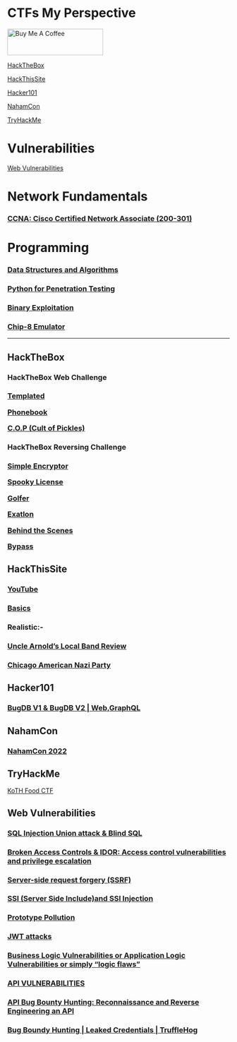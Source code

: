 # CTFs My Perspective
<a href="https://www.buymeacoffee.com/adithyakrishna" target="_blank"><img src="https://cdn.buymeacoffee.com/buttons/v2/default-yellow.png" alt="Buy Me A Coffee" style="height: 60px !important;width: 217px !important;" ></a>

<script src="https://www.paypal.com/sdk/js?client-id=BAAPoXLsLheqoWE52Lyb-8bXn3WWkv-aihZVWO7NLyqLstdoADF6XyFPjQYBW1zp26IDh4e2sAXB7P3jQA&components=hosted-buttons&disable-funding=venmo&currency=USD"></script>
<div id="paypal-container-7FFKGJYENL562"></div>
<script>
  paypal.HostedButtons({
    hostedButtonId: "7FFKGJYENL562",
  }).render("#paypal-container-7FFKGJYENL562")
</script>


<a href="#htb">HackTheBox</a>

<a href="#hts">HackThisSite</a>

<a href="#h101">Hacker101</a>

<a href="#nc">NahamCon</a>

<a href="#thm">TryHackMe</a>
# Vulnerabilities
<a href="#web">Web Vulnerabilities </a>

# Network Fundamentals

### <a href="https://github.com/AdithyakrishnaV/CCNA_200-301" > CCNA: Cisco Certified Network Associate (200-301) </a>

# Programming

### <a href="https://github.com/AdithyakrishnaV/Data-Structures-and-Algorithms">Data Structures and Algorithms </a>
### <a href="https://github.com/AdithyakrishnaV/Python-for-Penetration-Testing">Python for Penetration Testing  </a>
### <a href="https://github.com/AdithyakrishnaV/Binary_Exploitation/tree/master">Binary Exploitation</a>
### <a href="">Chip-8 Emulator</a>
------------------------------------------

<h2 id="htb">HackTheBox</h2>

<h3>HackTheBox Web Challenge<h3>

<a href="https://medium.com/@adithyakrishnav001/templated-hackthebox-web-challenge-my-perspective-54823e2d39b2">Templated</a>

<a href="https://medium.com/@adithyakrishnav001/phonebook-hackthebox-web-challenge-my-perspective-e6621e9df112">Phonebook</a>

<a href="https://www.youtube.com/watch?v=_x9-Zx1ueK0">C.O.P (Cult of Pickles)</a>

<h3>HackTheBox Reversing Challenge<h3>

<a href="https://youtu.be/djhH_A0icwM?si=9dVfFOTFlBGoLFHv">Simple Encryptor</a>

<a href="https://youtu.be/lYk9K8lkU7I?si=Xfu0NuHYHggDTFXX">Spooky License</a>

<a href="https://www.youtube.com/watch?v=Ytu1Pr5Nnes">Golfer</a>

<a href="https://www.youtube.com/watch?v=LPa-z3vCu00">Exatlon</a>

<a href="https://youtu.be/IcejHzykr98?si=ry9ZLUDQfCjvQ4Im" >Behind the Scenes</a>

<a href="https://youtu.be/to8TLNyvbzg?si=Iv9zFUNMFbReayaC">Bypass</a>


<h2 id="hts">HackThisSite</h2>
  
### <a href="https://www.youtube.com/playlist?list=PL2K366VwU2XE8v6uCyljhywoMKKJFj5Og">YouTube</a>

### <a href="https://medium.com/@adithyakrishnav001/hackthissite-basics-full-b32aa0a99424">Basics</a>
  
### Realistic:-
### <a href="https://medium.com/@adithyakrishnav001/uncle-arnolds-local-band-review-159c6076e7e5" >Uncle Arnold’s Local Band Review</a>
### <a href="https://medium.com/@adithyakrishnav001/chicago-american-nazi-party-hackthissite-fdfaeac5c8c5" >Chicago American Nazi Party </a>

<h2 id="h101">Hacker101</h2>

### <a href="https://youtu.be/1cn-MR_mD6E?si=uNmoQoFskUkAjhs4">BugDB V1 & BugDB V2 | Web,GraphQL </a>

<h2 id="nc">NahamCon </h2>
  
### <a href="https://medium.com/@adithyakrishnav001/nahamcon-eu-ctf-2022-f030c364ec0f">NahamCon 2022</a>

<h2 id="thm">TryHackMe</h2>

<a href="https://www.youtube.com/watch?v=V3B_Ch3yEmM">KoTH Food CTF</a>

<h2 id="web">Web Vulnerabilities</h2>

### <a href="https://towardsdev.com/sql-injection-web-security-academy-union-attack-blind-sql-9d14e159df9c" target="_blank" >SQL Injection Union attack & Blind SQL</a>

### <a href="https://medium.com/@adithyakrishnav001/broken-access-controls-idor-access-control-vulnerabilities-and-privilege-escalation-922ba35fdc20" target="_blank" >Broken Access Controls & IDOR: Access control vulnerabilities and privilege escalation</a>

### <a href="https://medium.com/@adithyakrishnav001/server-side-request-forgery-ssrf-bf23802cfb12">Server-side request forgery (SSRF)</a>

### <a href="https://medium.com/@adithyakrishnav001/ssi-server-side-include-and-ssi-injection-d37d18ad0248">SSI (Server Side Include)and SSI Injection</a>

### <a href="https://medium.com/towardsdev/prototype-pollution-bcebc9cd3164"> Prototype Pollution</a>

### <a href="https://medium.com/@adithyakrishnav001/jwt-attacks-621a4410e4e2">JWT attacks </a>

### <a href="https://medium.com/towardsdev/business-logic-vulnerabilities-or-application-logic-vulnerabilities-or-simply-logic-flaws-c67bb866808e" >Business Logic Vulnerabilities or Application Logic Vulnerabilities or simply “logic flaws” </a>

### <a href="https://medium.com/towardsdev/api-vulnerabilities-9b68a0bd87a8" > API VULNERABILITIES</a>

### <a href="https://www.youtube.com/watch?v=LST7FuCwb3Q" > API Bug Bounty Hunting: Reconnaissance and Reverse Engineering an API</a>

### <a href="https://www.youtube.com/watch?v=ULaOL_LLWcs">Bug Boundy Hunting | Leaked Credentials | TruffleHog </a>

